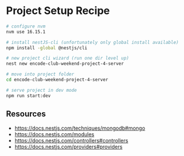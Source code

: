 # Project Setup Recipe

```bash
# configure nvm
nvm use 16.15.1

# install nestJS-cli (unfortunately only global install available)
npm install -global @nestjs/cli

# new project cli wizard (run one dir level up)
nest new encode-club-weekend-project-4-server

# move into project folder 
cd encode-club-weekend-project-4-server

# serve project in dev mode 
npm run start:dev
```

## Resources

- https://docs.nestjs.com/techniques/mongodb#mongo
- https://docs.nestjs.com/modules
- https://docs.nestjs.com/controllers#controllers
- https://docs.nestjs.com/providers#providers


